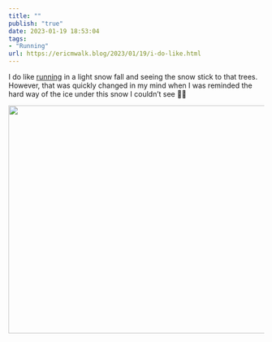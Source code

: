 ```yaml
---
title: ""
publish: "true"
date: 2023-01-19 18:53:04
tags:
- "Running"
url: https://ericmwalk.blog/2023/01/19/i-do-like.html
---
```

I do like [running](http://www.strava.com/activities/8418348264) in a light snow fall and seeing the snow stick to that trees. However, that was quickly changed in my mind when I was reminded the hard way of the ice under this snow I couldn’t see 🤦‍♂️


<img src="uploads/2023/565e6970f6.jpg" width="600" height="449" alt="">